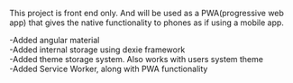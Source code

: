 This project is front end only. And will be used as a PWA(progressive web app) that gives the native functionality to phones as if using a mobile app.

-Added angular material<br>
-Added internal storage using dexie framework<br>
-Added theme storage system. Also works with users system theme<br>
-Added Service Worker, along with PWA functionality
